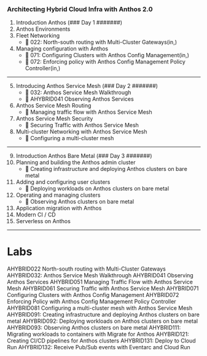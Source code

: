 ### Architecting Hybrid Cloud Infra with Anthos 2.0

1. Introduction Anthos (### Day 1 #######)
2. Anthos Environments
3. Fleet Networking
   - :memo: 022: North-south routing with Multi-Cluster Gateways(in,)
4. Managing configuration with Anthos
   - :memo: 071: Configuring Clusters with Anthos Config Management(in,)
   - :memo: 072: Enforcing policy with Anthos Config Management Policy Controller(in,)

---

5. Introducing Anthos Service Mesh (### Day 2 #######)
   - :memo: 032: Anthos Service Mesh Walkthrough
   - :memo: AHYBRID041 Observing Anthos Services
6. Anthos Service Mesh Routing
   - :memo: Managing traffic flow with Anthos Service Mesh
7. Anthos Service Mesh Security
   - :memo: Securing Traffic with Anthos Service Mesh
8. Multi-cluster Networking with Anthos Service Mesh
   - :memo: Configuring a multi-cluster mesh

---

9. Introduction Anthos Bare Metal (### Day 3 #######)
10. Planning and building the Anthos admin cluster
    - :memo: Creating infrastructure and deploying Anthos clusters on bare metal
11. Adding and configuring user clusters
    - :memo: Deploying workloads on Anthos clusters on bare metal
12. Operating and managing clusters
    - :memo: Observing Anthos clusters on bare metal
13. Application migration with Anthos
14. Modern CI / CD
15. Serverless on Anthos

---

# Labs

AHYBRID022 North-south routing with Multi-Cluster Gateways
AHYBRID032: Anthos Service Mesh Walkthrough
AHYBRID041 Observing Anthos Services
AHYBRID051 Managing Traffic Flow with Anthos Service Mesh
AHYBRID061 Securing Traffic with Anthos Service Mesh
AHYBRID071 Configuring Clusters with Anthos Config Management
AHYBRID072 Enforcing Policy with Anthos Config Management Policy Controller
AHYBRID081 Configuring a multi-cluster mesh with Anthos Service Mesh
AHYBRID091: Creating infrastructure and deploying Anthos clusters on bare metal
AHYBRID092: Deploying workloads on Anthos clusters on bare metal
AHYBRID093: Observing Anthos clusters on bare metal
AHYBRID111: Migrating workloads to containers with Migrate for Anthos
AHYBRID121: Creating CI/CD pipelines for Anthos clusters
AHYBRID131: Deploy to Cloud Run
AHYBRID132: Receive Pub/Sub events with Eventarc and Cloud Run
